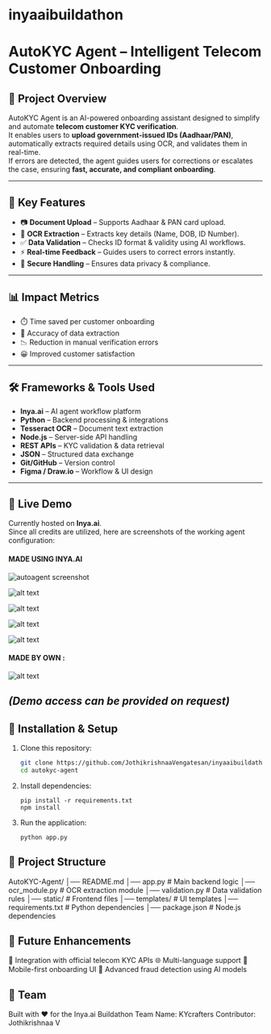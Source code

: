 # inyaaibuildathon
# AutoKYC Agent – Intelligent Telecom Customer Onboarding

## 📌 Project Overview
AutoKYC Agent is an AI-powered onboarding assistant designed to simplify and automate **telecom customer KYC verification**.  
It enables users to **upload government-issued IDs (Aadhaar/PAN)**, automatically extracts required details using OCR, and validates them in real-time.  
If errors are detected, the agent guides users for corrections or escalates the case, ensuring **fast, accurate, and compliant onboarding**.

---

## 🚀 Key Features
- 📷 **Document Upload** – Supports Aadhaar & PAN card upload.  
- 🔎 **OCR Extraction** – Extracts key details (Name, DOB, ID Number).  
- ✅ **Data Validation** – Checks ID format & validity using AI workflows.  
- ⚡ **Real-time Feedback** – Guides users to correct errors instantly.  
- 🔐 **Secure Handling** – Ensures data privacy & compliance.  

---

## 📊 Impact Metrics
- ⏱️ Time saved per customer onboarding  
- 🎯 Accuracy of data extraction  
- 📉 Reduction in manual verification errors  
- 😀 Improved customer satisfaction  

---

## 🛠️ Frameworks & Tools Used
- **Inya.ai** – AI agent workflow platform  
- **Python** – Backend processing & integrations  
- **Tesseract OCR** – Document text extraction  
- **Node.js** – Server-side API handling  
- **REST APIs** – KYC validation & data retrieval  
- **JSON** – Structured data exchange  
- **Git/GitHub** – Version control  
- **Figma / Draw.io** – Workflow & UI design  

---

## 🔗 Live Demo
Currently hosted on **Inya.ai**.  
Since all credits are utilized, here are screenshots of the working agent configuration:  
#### MADE USING INYA.AI
![autoagent screenshot](<Screenshot 2025-09-30 171121.png>)

![alt text](<Screenshot 2025-09-30 180511.png>)



![alt text](<Screenshot 2025-09-30 180835.png>)

![alt text](<Screenshot 2025-09-30 180842.png>)


![alt text](<Screenshot 2025-10-02 164547.png>)

#### MADE BY OWN :
![alt text](<Screenshot 2025-09-30 180534.png>)

*(Demo access can be provided on request)*
---


## 🔧 Installation & Setup
1. Clone this repository:
   ```bash
   git clone https://github.com/JothikrishnaaVengatesan/inyaaibuildathon.git
   cd autokyc-agent
2. Install dependencies:
   ```
   pip install -r requirements.txt
   npm install
   ```
3. Run the application:
   ```
   python app.py
   ```
   
## 📂 Project Structure
AutoKYC-Agent/
│── README.md
│── app.py                # Main backend logic
│── ocr_module.py         # OCR extraction module
│── validation.py         # Data validation rules
│── static/               # Frontend files
│── templates/            # UI templates
│── requirements.txt      # Python dependencies
│── package.json          # Node.js dependencies


## 🎯 Future Enhancements

🔗 Integration with official telecom KYC APIs
🌐 Multi-language support
📱 Mobile-first onboarding UI
🤖 Advanced fraud detection using AI models

## 👥 Team

Built with ❤️ for the Inya.ai Buildathon
Team Name: KYcrafters
Contributor: Jothikrishnaa V

